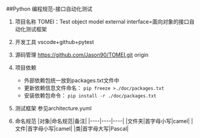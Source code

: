 ##Python 编程规范-接口自动化测试

1. 项目名称
   TOMEI：Test object model external interface=面向对象的接口自动化测试框架

2. 开发工具
    vscode+github+pytest

3. 源码管理
   https://github.com/Jason90/TOMEI.git
   origin

4. 项目依赖
    - 外部依赖包统一放到packages.txt文件中
    - 更新依赖信息文件命名：
    `pip freeze >./doc/packages.txt`
    - 安装依赖包命令：
    `pip install -r ./doc/packages.txt`

5. 测试框架
    参见architecture.yuml

6. 命名规范
   |对象|命名规范|备注|
   |----|----|----|
   |文件夹|首字母小写|camel|
   |文件|首字母小写|camel|
   |类|首字母大写|Pascal|


